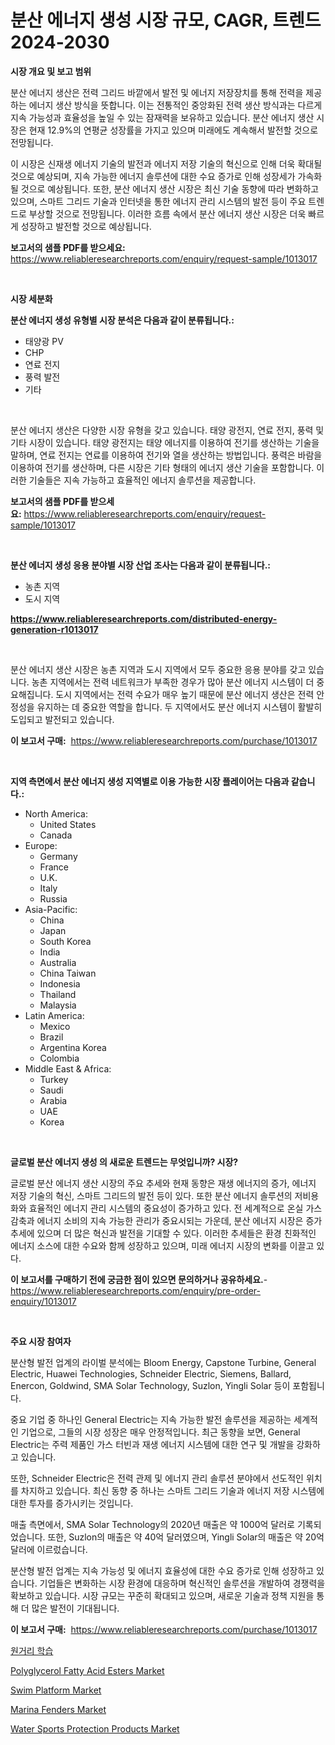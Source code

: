<p><h1>분산 에너지 생성 시장 규모, CAGR, 트렌드 2024-2030</h1></p><p><strong>시장 개요 및 보고 범위</strong></p>
<p><p>분산 에너지 생산은 전력 그리드 바깥에서 발전 및 에너지 저장장치를 통해 전력을 제공하는 에너지 생산 방식을 뜻합니다. 이는 전통적인 중앙화된 전력 생산 방식과는 다르게 지속 가능성과 효율성을 높일 수 있는 잠재력을 보유하고 있습니다. 분산 에너지 생산 시장은 현재 12.9%의 연평균 성장률을 가지고 있으며 미래에도 계속해서 발전할 것으로 전망됩니다. </p><p>이 시장은 신재생 에너지 기술의 발전과 에너지 저장 기술의 혁신으로 인해 더욱 확대될 것으로 예상되며, 지속 가능한 에너지 솔루션에 대한 수요 증가로 인해 성장세가 가속화될 것으로 예상됩니다. 또한, 분산 에너지 생산 시장은 최신 기술 동향에 따라 변화하고 있으며, 스마트 그리드 기술과 인터넷을 통한 에너지 관리 시스템의 발전 등이 주요 트렌드로 부상할 것으로 전망됩니다. 이러한 흐름 속에서 분산 에너지 생산 시장은 더욱 빠르게 성장하고 발전할 것으로 예상됩니다.</p></p>
<p><strong>보고서의 샘플 PDF를 받으세요:</strong> <a href="https://www.reliableresearchreports.com/enquiry/request-sample/1013017">https://www.reliableresearchreports.com/enquiry/request-sample/1013017</a></p>
<p>&nbsp;</p>
<p><strong>시장 세분화</strong></p>
<p><strong>분산 에너지 생성 유형별 시장 분석은 다음과 같이 분류됩니다.:</strong></p>
<p><ul><li>태양광 PV</li><li>CHP</li><li>연료 전지</li><li>풍력 발전</li><li>기타</li></ul></p>
<p>&nbsp;</p>
<p><p>분산 에너지 생산은 다양한 시장 유형을 갖고 있습니다. 태양 광전지, 연료 전지, 풍력 및 기타 시장이 있습니다. 태양 광전지는 태양 에너지를 이용하여 전기를 생산하는 기술을 말하며, 연료 전지는 연료를 이용하여 전기와 열을 생산하는 방법입니다. 풍력은 바람을 이용하여 전기를 생산하며, 다른 시장은 기타 형태의 에너지 생산 기술을 포함합니다. 이러한 기술들은 지속 가능하고 효율적인 에너지 솔루션을 제공합니다.</p></p>
<p><strong>보고서의 샘플 PDF를 받으세요:</strong>&nbsp;<a href="https://www.reliableresearchreports.com/enquiry/request-sample/1013017">https://www.reliableresearchreports.com/enquiry/request-sample/1013017</a></p>
<p>&nbsp;</p>
<p><strong> 분산 에너지 생성 응용 분야별 시장 산업 조사는 다음과 같이 분류됩니다.:</strong></p>
<p><ul><li>농촌 지역</li><li>도시 지역</li></ul></p>
<p><strong><a href="https://www.reliableresearchreports.com/distributed-energy-generation-r1013017">https://www.reliableresearchreports.com/distributed-energy-generation-r1013017</a></strong></p>
<p>&nbsp;</p>
<p><p>분산 에너지 생산 시장은 농촌 지역과 도시 지역에서 모두 중요한 응용 분야를 갖고 있습니다. 농촌 지역에서는 전력 네트워크가 부족한 경우가 많아 분산 에너지 시스템이 더 중요해집니다. 도시 지역에서는 전력 수요가 매우 높기 때문에 분산 에너지 생산은 전력 안정성을 유지하는 데 중요한 역할을 합니다. 두 지역에서도 분산 에너지 시스템이 활발히 도입되고 발전되고 있습니다.</p></p>
<p><strong>이 보고서 구매:</strong>&nbsp; <a href="https://www.reliableresearchreports.com/purchase/1013017">https://www.reliableresearchreports.com/purchase/1013017</a></p>
<p>&nbsp;</p>
<p><strong>지역 측면에서 분산 에너지 생성 지역별로 이용 가능한 시장 플레이어는 다음과 같습니다.:</strong></p>
<p><ul>
    <li>
        North America:
        <ul>
            <li>United States</li>
            <li>Canada</li>
        </ul>
    </li>
    <li>
        Europe:
        <ul>
            <li>Germany</li>
            <li>France</li>
            <li>U.K.</li>
            <li>Italy</li>
            <li>Russia</li>
        </ul>
    </li>
    <li>
        Asia-Pacific:
        <ul>
            <li>China</li>
            <li>Japan</li>
            <li>South Korea</li>
            <li>India</li>
            <li>Australia</li>
            <li>China Taiwan</li>
            <li>Indonesia</li>
            <li>Thailand</li>
            <li>Malaysia</li>
        </ul>
    </li>
    <li>
        Latin America:
        <ul>
            <li>Mexico</li>
            <li>Brazil</li>
            <li>Argentina Korea</li>
            <li>Colombia</li>
        </ul>
    </li>
    <li>
        Middle East & Africa:
        <ul>
            <li>Turkey</li>
            <li>Saudi</li>
            <li>Arabia</li>
            <li>UAE</li>
            <li>Korea</li>
        </ul>
    </li>
    </ul></p>
<p>&nbsp;</p>
<p><strong>글로벌 분산 에너지 생성 의 새로운 트렌드는 무엇입니까? 시장?</strong></p>
<p><p>글로벌 분산 에너지 생산 시장의 주요 추세와 현재 동향은 재생 에너지의 증가, 에너지 저장 기술의 혁신, 스마트 그리드의 발전 등이 있다. 또한 분산 에너지 솔루션의 저비용화와 효율적인 에너지 관리 시스템의 중요성이 증가하고 있다. 전 세계적으로 온실 가스 감축과 에너지 소비의 지속 가능한 관리가 중요시되는 가운데, 분산 에너지 시장은 증가 추세에 있으며 더 많은 혁신과 발전을 기대할 수 있다. 이러한 추세들은 환경 친화적인 에너지 소스에 대한 수요와 함께 성장하고 있으며, 미래 에너지 시장의 변화를 이끌고 있다.</p></p>
<p><strong>이 보고서를 구매하기 전에 궁금한 점이 있으면 문의하거나 공유하세요.</strong>- <a href="https://www.reliableresearchreports.com/enquiry/pre-order-enquiry/1013017">https://www.reliableresearchreports.com/enquiry/pre-order-enquiry/1013017</a></p>
<p>&nbsp;</p>
<p><strong>주요 시장 참여자</strong></p>
<p><p>분산형 발전 업계의 라이벌 분석에는 Bloom Energy, Capstone Turbine, General Electric, Huawei Technologies, Schneider Electric, Siemens, Ballard, Enercon, Goldwind, SMA Solar Technology, Suzlon, Yingli Solar 등이 포함됩니다. </p><p>중요 기업 중 하나인 General Electric는 지속 가능한 발전 솔루션을 제공하는 세계적인 기업으로, 그들의 시장 성장은 매우 안정적입니다. 최근 동향을 보면, General Electric는 주력 제품인 가스 터빈과 재생 에너지 시스템에 대한 연구 및 개발을 강화하고 있습니다.</p><p>또한, Schneider Electric은 전력 관제 및 에너지 관리 솔루션 분야에서 선도적인 위치를 차지하고 있습니다. 최신 동향 중 하나는 스마트 그리드 기술과 에너지 저장 시스템에 대한 투자를 증가시키는 것입니다.</p><p>매출 측면에서, SMA Solar Technology의 2020년 매출은 약 1000억 달러로 기록되었습니다. 또한, Suzlon의 매출은 약 40억 달러였으며, Yingli Solar의 매출은 약 20억 달러에 이르렀습니다.</p><p>분산형 발전 업계는 지속 가능성 및 에너지 효율성에 대한 수요 증가로 인해 성장하고 있습니다. 기업들은 변화하는 시장 환경에 대응하며 혁신적인 솔루션을 개발하여 경쟁력을 확보하고 있습니다. 시장 규모는 꾸준히 확대되고 있으며, 새로운 기술과 정책 지원을 통해 더 많은 발전이 기대됩니다.</p></p>
<p><strong>이 보고서 구매:</strong>&nbsp;&nbsp;<a href="https://www.reliableresearchreports.com/purchase/1013017">https://www.reliableresearchreports.com/purchase/1013017</a></p>
<p><p><a href="https://github.com/mpodehpw07370073/Market-Research-Report-List-1/blob/main/612060327165.md">원거리 학습</a></p><p><a href="https://issuu.com/reportprime-2/docs/polyglycerol-fatty-acid-esters-market-size-2030.pp">Polyglycerol Fatty Acid Esters Market</a></p><p><a href="https://github.com/rahu1506/Market-Research-Report-List-3/blob/main/swim-platform-market.md">Swim Platform Market</a></p><p><a href="https://github.com/FassouRP/Market-Research-Report-List-4/blob/main/marina-fenders-market.md">Marina Fenders Market</a></p><p><a href="https://faithful-glue-af3.notion.site/Water-Sports-Protection-Products-Market-Share-Evolution-and-Market-Growth-Trends-2024-2031-87f1a044a833415cbf1b8d9926cd628e">Water Sports Protection Products Market</a></p></p>